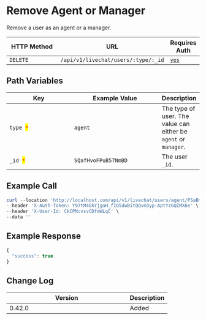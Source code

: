 # Remove Agent or Manager

Remove a user as an agent or a manager.

<table><thead><tr><th width="163">HTTP Method</th><th width="250">URL</th><th>Requires Auth</th></tr></thead><tbody><tr><td><code>DELETE</code></td><td><code>/api/v1/livechat/users/:type/:_id</code></td><td><a href="../../../authentication-endpoints/"><code>yes</code></a></td></tr></tbody></table>

## Path Variables

<table><thead><tr><th width="158">Key</th><th width="216">Example Value</th><th>Description</th></tr></thead><tbody><tr><td><code>type </code><mark style="color:red;"><code>*</code></mark></td><td><code>agent</code></td><td>The type of user. The value can either be <code>agent</code> or <code>manager</code>.</td></tr><tr><td><code>_id </code><mark style="color:red;"><code>*</code></mark></td><td><code>SQafHvoFPuB57NmBD</code></td><td>The user <code>_id</code>.</td></tr></tbody></table>

## Example Call

```powershell
curl --location 'http://localhost.com/api/v1/livechat/users/agent/PSaBmpB2c9eFaE79q' \
--header 'X-Auth-Token: Y97tM4GkYjgaH_fIO5dwBitQQvm3yp-AptYzGQZMX6e' \
--header 'X-User-Id: CkCPNcvsvCDfmWLqC' \
--data ''
```

## Example Response

```javascript
{
  "success": true
}
```

## Change Log

<table><thead><tr><th width="298">Version</th><th>Description</th></tr></thead><tbody><tr><td>0.42.0</td><td>Added</td></tr></tbody></table>
